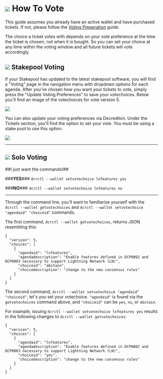 # <img class="dcr-icon" src="/img/dcr-icons/TicketVoted.svg" /> **How To Vote**

This guide assumes you already have an active wallet and have purchased tickets. If not, please follow the [Voting Preperation](agenda-voting/#voting-preparation.md) guide.

The choice a ticket votes with depends on your vote preference at the time the ticket is chosen, not when it is bought. So you can set your choice at any time within the voting window and all future tickets will vote accordingly.

## <img class="dcr-icon" src="/img/dcr-icons/Pool.svg" /> **Stakepool Voting**

If your Stakepool has updated to the latest stakepool software, you will find a "Voting" page in the navigation menu with dropdown options for each agenda. After you've chosen how you want your tickets to vote, simply press the "Update Voting Preferences" to save your votechoices. Below you'll find an image of the votechoices for vote version 5.

<img src="/img/voting_preferences.png">

You can also update your voting preferences via Decrediton. Under the Tickets section, you'll find the option to set your vote. You must be using a stake pool to use this option.

<img src="/img/decrediton/voting.png">

---------------------------

## <img class="dcr-icon" src="/img/dcr-icons/Solo.svg" /> **Solo Voting**

##I just want the commands!##

###**YES**###
`dcrctl --wallet setvotechoice lnfeatures yes`

###**NO**###
`dcrctl --wallet setvotechoice lnfeatures no`

----------------

Through the command line, you'll want to familiarize yourself with the `dcrctl --wallet getvotechoices` and `dcrctl --wallet setvotechoice "agendaid" "choiceid"` commands.

The first command, `dcrctl --wallet getvotechoices`, returns JSON resembling this:

```
{
  "version": 5,
  "choices": [
    {
      "agendaid": "lnfeatures",
      "agendadescription": "Enable features defined in DCP0002 and DCP0003 necessary to support Lightning Network (LN)",
      "choiceid": "abstain",
      "choicedescription": "change to the new consensus rules"
    }
  ]
}
```

The second command, `dcrctl --wallet setvotechoice "agendaid" "choiceid"`, let's you set your votechoice. `"agendaid"` is found via the `getvotechoices` command above, and `"choiceid"` can be `yes`, `no`, or `abstain`.

For example, issuing `dcrctl --wallet setvotechoice lnfeatures yes` results in the following changes to `dcrctl --wallet getvotechoices`:

```
{
  "version": 5,
  "choices": [
    {
      "agendaid": "lnfeatures",
      "agendadescription": "Enable features defined in DCP0002 and DCP0003 necessary to support Lightning Network (LN)",
      "choiceid": "yes",
      "choicedescription": "change to the new consensus rules"
    }
  ]
}
```
